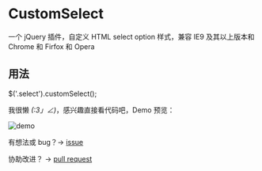 CustomSelect
============

一个 jQuery 插件，自定义 HTML select option 样式，兼容 IE9 及其以上版本和 Chrome 和 Firfox 和 Opera

用法
---

$('.select').customSelect();

我很懒 _(:3」∠)_，感兴趣直接看代码吧，Demo 预览：

![demo][1]

有想法或 bug？-> [issue][2]

协助改进？ -> [pull request][3]



[1]:http://youngdze.u.qiniudn.com/select.PNG?token=Y58yIUzn7uRy09iBJIUXx3B9N7Gxnvl0-f48Dgdi:ivTXV5cC3ugFLx92YxWl-gLpDJI=:eyJTIjoieW91bmdkemUudS5xaW5pdWRuLmNvbS9zZWxlY3QuUE5HIiwiRSI6MTQwNDQ5MDc4NX0=
[2]:https://github.com/youngdze/CustomSelect/issues/new
[3]:https://github.com/youngdze/CustomSelect/compare/